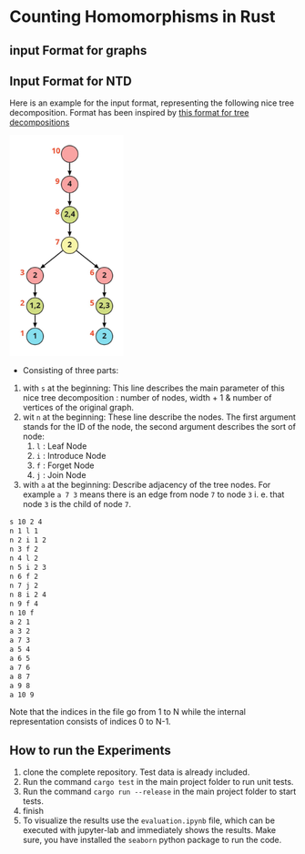 # Counting Homomorphisms in Rust

## input Format for graphs



## Input Format for NTD

Here is an example for the input format, representing the following
nice tree decomposition. Format has been inspired by 
[this format for tree decompositions](https://github.com/PACE-challenge/Treewidth#output-format)

<img src="secondary_ressources/example_graph_ntd_format.jpg" width="200">

- Consisting of three parts:
1. with `s` at the beginning: This line describes the main parameter of 
this nice tree decomposition : number of nodes, width + 1 & number of 
vertices of the original graph.
2. wit `n` at the beginning: These line describe the nodes. The first argument
stands for the ID of the node, the second argument describes the sort of node:
   1. `l` : Leaf Node
   2. `i` : Introduce Node
   3. `f` : Forget Node
   4. `j` : Join Node
3. with `a` at the beginning: Describe adjacency of the tree nodes. For example
`a 7 3` means there is an edge from node `7` to node `3` i. e. that node `3` is the 
child of node `7`.

```
s 10 2 4
n 1 l 1
n 2 i 1 2
n 3 f 2
n 4 l 2
n 5 i 2 3
n 6 f 2
n 7 j 2
n 8 i 2 4
n 9 f 4
n 10 f
a 2 1
a 3 2
a 7 3
a 5 4
a 6 5
a 7 6
a 8 7
a 9 8
a 10 9
```

Note that the indices in the file go from 1 to N while the internal representation consists of indices 0 to N-1.

## How to run the Experiments

1. clone the complete repository. Test data is already included.
2. Run the command `cargo test` in the main project folder to run unit tests.
3. Run the command `cargo run --release` in the main project folder to start tests.
4. finish
5. To visualize the results use the `evaluation.ipynb` file, which can 
be executed with jupyter-lab and immediately shows the results. Make sure, you have installed
the `seaborn` python package to run the code.